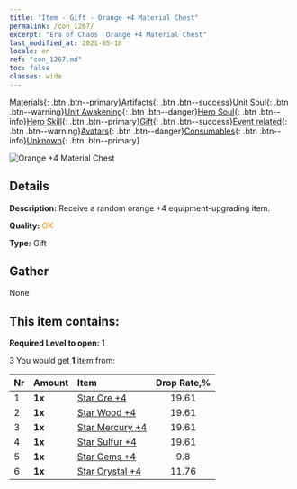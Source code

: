 ```yaml
---
title: "Item - Gift - Orange +4 Material Chest"
permalink: /con_1267/
excerpt: "Era of Chaos  Orange +4 Material Chest"
last_modified_at: 2021-05-18
locale: en
ref: "con_1267.md"
toc: false
classes: wide
---
```

 [Materials](/Items/){: .btn .btn--primary}[Artifacts](/Items/Artifacts/){: .btn .btn--success}[Unit Soul](/Items/UnitSoul/){: .btn .btn--warning}[Unit Awakening](/Items/UnitAwakening/){: .btn .btn--danger}[Hero Soul](/Items/HeroSoul/){: .btn .btn--info}[Hero Skill](/Items/HeroSkill/){: .btn .btn--primary}[Gift](/Items/Gift/){: .btn .btn--success}[Event related](/Items/Events/){: .btn .btn--warning}[Avatars](/Items/Avatars/){: .btn .btn--danger}[Consumables](/Items/Consumables/){: .btn .btn--info}[Unknown](/Items/Unknown/){: .btn .btn--primary}

 ![Orange +4 Material Chest](/images/t/i_304002.png)

## Details
 **Description:** Receive a random orange +4 equipment-upgrading item.

 **Quality:** <span style="color: #FF8C00">OK</span>

 **Type:** Gift

## Gather

  None

## This item contains:

 **Required Level to open:** 1

 3 You would get **1** item  from:

  | Nr | Amount |     Item    | Drop Rate,% |
  |:---|:-------|:------------|:---------:|
  | 1 |  **1x** | [Star Ore +4](/Items/mat_89/) | 19.61 | 
  | 2 |  **1x** | [Star Wood +4](/Items/mat_90/) | 19.61 | 
  | 3 |  **1x** | [Star Mercury +4](/Items/mat_91/) | 19.61 | 
  | 4 |  **1x** | [Star Sulfur +4](/Items/mat_92/) | 19.61 | 
  | 5 |  **1x** | [Star Gems +4](/Items/mat_93/) | 9.8 | 
  | 6 |  **1x** | [Star Crystal +4](/Items/mat_94/) | 11.76 | 
